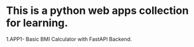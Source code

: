 # This is a python web apps collection for learning.

1.APP1- Basic BMI Calculator with FastAPI Backend.

